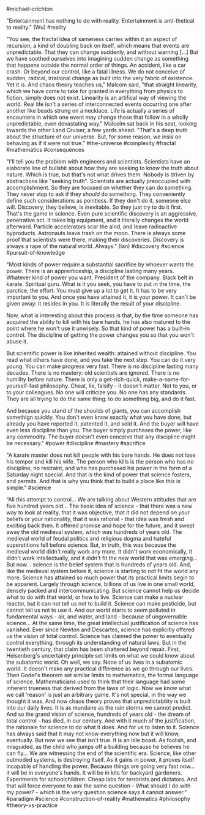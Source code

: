 #michael-crichton

"Entertainment has nothing to do with reality. Entertainment is anti-thetical to reality." (Wu)
#reality 

"You see, the fractal idea of sameness carries within it an aspect of recursion, a kind of doubling back on itself, which means that events are unpredictable. That they can change suddenly, and without warning [...] But we have soothed ourselves into imagining sudden change as something that happens outside the normal order of things. An accident, like a car crash. Or beyond our control, like a fatal illness. We do not conceive of sudden, radical, irrational change as built into the very fabric of existence. Yet it is. And chaos theory teaches us," Malcom said, "that straight linearity, which we have come to take for granted in everything from physics to fiction, simply does not exist. Linearity is an artifical way of viewing the world. Real life isn't a series of interconnected events occurring one after another like beads strung on a necklace. Life is actually a series of encounters in which one event may change those that follow in a wholly unpredictable, even devastating way." Malcolm sat back in his seat, looking towards the other Land Cruiser, a few yards ahead. "That's a deep truth about the structure of our universe. But, for some reason, we insis on behaving as if it were not true."
#the-universe #complexity #fractal #mathematics #consequences 

"I'll tell you the problem with engineers and scientists. Scientists have an elaborate line of bullshit about how they are seeking to know the truth about nature. Which is true, but that's not what drives them. Nobody is driven by abstractions like "seeking truth". Scientists are actually preoccupied with accomplishment. So they are focused on whether they can do something. They never stop to ask if they _should_ do something. They conveniently define such considerations as pointless. If they don't do it, someone else will. Discovery, they believe, is inevitable. So they just try to do it first. That's the game in science. Even pure scientific discovery is an aggressive, penetrative act. It takes big equipment, and it literally changes the world afterward. Particle accelerators scar the alnd, and leave radioactive byproducts. Astronauts leave trash on the moon. There is always some proof that scientists were there, making their discoveries. Discovery is always a rape of the natural world. Always." (Ian)
#discovery #science #pursuit-of-knowledge 

"Most kinds of power require a substantial sacrifice by whoever wants the power. There is an apprenticeship, a discipline lasting many years. Whatever kind of power you want. President of the company. Black belt in karate. Spiritual guru. What is it you seek, you have to put in the time, the parctice, the effort. You must give up a lot to get it. It has to be very important to you. And once you have attained it, it is your power. It can't be given away: it resides in you. It is literally the result of your discipline. 

Now, what is interesting about this process is that, by the time someone has acquired the ability to kill with his bare hands, he has also matured to the point where he won't use it unwisely. So that kind of power has a built-in control. The discipline of getting the power changes you so that you won't abuse it.

But scientific power is like inherited wealth: attained without discipline. You read what others have done, and you take the next step. You can do it very young. You can make progress very fast. There is no discipline lasting many decades. There is no mastery: old scientists are ignored. There is no humility before nature. There is only a get-rich-quick, make-a-name-for-yourself-fast philosophy. Cheat, lie, falsify - it doesn't matter. Not to you, or to your colleagues. No one will criticize you. No one has any standards. They are all trying to do the same thing: to do something big, and do it fast.

And because you stand of the shoulds of giants, you can accomplish somethign quickly. You don't even know exactly what you have done, but already you have reported it, patented it, and sold it. And the buyer will have even less discipline than you. The buyer simply purchases the power, like any commodity. The buyer doesn't even conceive that any discipline might be necessary."
#power #discipline #mastery #sacrifice 

"A karate master does not kill people with his bare hands. He does not lose his temper and kill his wife. The person who kills is the person who has no discipline, no restraint, and who has purchased his power in the form of a Saturday night special. And that is the kind of power that science fosters, and permits. And that is why you think that to build a place like this is simple."
#science 

“All this attempt to control... We are talking about Western attitudes that are five hundred years old... The basic idea of science - that there was a new way to look at reality, that it was objective, that it did not depend on your beliefs or your nationality, that it was rational - that idea was fresh and exciting back then. It offered promise and hope for the future, and it swept away the old medieval system, which was hundreds of years old. The medieval world of feudal politics and religious dogma and hateful superstitions fell before science. But, in truth, this was because the medieval world didn't really work any more. It didn't work economically, it didn't work intellectually, and it didn't fit the new world that was emerging... But now... science is the belief system that is hundreds of years old. And, like the medieval system before it, science is starting to not fit the world any more. Science has attained so much power that its practical limits begin to be apparent. Largely through science, billions of us live in one small world, densely packed and intercommunicating. But science cannot help us decide what to do with that world, or how to live. Science can make a nuclear reactor, but it can not tell us not to build it. Science can make pesticide, but cannot tell us not to use it. And our world starts to seem polluted in fundamental ways - air, and water, and land - because of ungovernable science... At the same time, the great intellectual justification of science has vanished. Ever since Newton and Descartes, science has explicitly offered us the vision of total control. Science has claimed the power to eventually control everything, through its understanding of natural laws. But in the twentieth century, that claim has been shattered beyond repair. First, Heisenberg's uncertainty principle set limits on what we could know about the subatomic world. Oh well, we say. None of us lives in a subatomic world. It doesn't make any practical difference as we go through our lives. Then Godel's theorem set similar limits to mathematics, the formal language of science. Mathematicians used to think that their language had some inherent trueness that derived from the laws of logic. Now we know what we call 'reason' is just an arbitrary game. It's not special, in the way we thought it was. And now chaos theory proves that unpredictability is built into our daily lives. It is as mundane as the rain storms we cannot predict. And so the grand vision of science, hundreds of years old - the dream of total control - has died, in our century. And with it much of the justification, the rationale for science to do what it does. And for us to listen to it. Science has always said that it may not know everything now but it will know, eventually. But now we see that isn't true. It is an idle boast. As foolish, and misguided, as the child who jumps off a building because he believes he can fly... We are witnessing the end of the scientific era. Science, like other outmoded systems, is destroying itself. As it gains in power, it proves itself incapable of handling the power. Because things are going very fast now... it will be in everyone's hands. It will be in kits for backyard gardeners. Experiments for schoolchildren. Cheap labs for terrorists and dictators. And that will force everyone to ask the same question - What should I do with my power? - which is the very question science says it cannot answer.”
#paradigm #science #construction-of-reality #mathematics #philosophy #theory-vs-practice 
